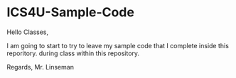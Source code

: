 # ICS4U-Sample-Code

Hello Classes,

I am going to start to try to leave my sample code that I complete inside this reporitory.  during class 
within this repository.

Regards,
Mr. Linseman
